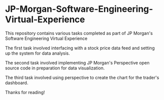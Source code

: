 # JP-Morgan-Software-Engineering-Virtual-Experience

This repository contains various tasks completed as part of JP Morgan's Software Engineering Virtual Experience

The first task involved interfacing with a stock price data feed and setting up the system for data analysis.

The second task involved implementing JP Morgan's Perspective open source code in preparation for data visualization.

The third task involved using perspective to create the chart for the trader's dashboard.

Thanks for reading!

